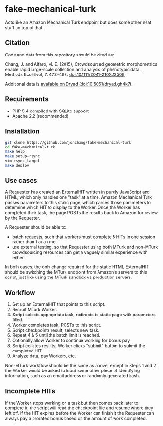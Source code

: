 fake-mechanical-turk
====================

Acts like an Amazon Mechanical Turk endpoint but does some other neat stuff on top of that.

Citation
---------

Code and data from this repository should be cited as:

Chang, J. and Alfaro, M. E. (2015), Crowdsourced geometric morphometrics enable rapid large-scale collection and analysis of phenotypic data. Methods Ecol Evol, 7: 472–482. [doi:10.1111/2041-210X.12508](https://doi.org/10.1111/2041-210X.12508)

Additional data is [available on Dryad (doi:10.5061/dryad.gh4k7)](https://doi.org/10.5061/dryad.gh4k7).


Requirements
------------
* PHP 5.4 compiled with SQLite support
* Apache 2.2 (recommended)

Installation
------------

```sh
git clone https://github.com/jonchang/fake-mechanical-turk
cd fake-mechanical-turk
make help
make setup-rsync
vim rsync_target
make deploy
```



Use cases
---------

A Requester has created an ExternalHIT written in purely JavaScript and HTML, which only handles one "task" at a time. Amazon Mechanical Turk passes parameters to this static page, which parses those parameters to determine which HIT to display to the Worker. Once the Worker has completed their task, the page POSTs the results back to Amazon for review by the Requester.

A Requester should be able to:

*   batch requests, such that workers must complete 5 HITs in one session rather than 1 at a time.
*   use external testing, so that Requester using both MTurk and non-MTurk crowdsourcing resources can get a vaguely similar experience with either.

In both cases, the only change required for the static HTML ExternalHIT should be switching the MTurk endpoint from Amazon's servers to this script, just like using the MTurk sandbox vs production servers.

Workflow
--------

1.  Set up an ExternalHIT that points to this script.
2.  Recruit MTurk Worker.
3.  Script selects appropriate task, redirects to static page with parameters filled.
4.  Worker completes task, POSTs to this script.
5.  Script checkpoints result, selects new task.
6.  Repeat 4 & 5 until the batch limit is reached.
7.  Optionally allow Worker to continue working for bonus pay.
8.  Script collates results, Worker clicks "submit" button to submit the completed HIT.
9.  Analyze data, pay Workers, etc.

Non-MTurk workflow should be the same as above, except in Steps 1 and 2 the Worker would be asked to input some other piece of identifying information, such as an email address or randomly generated hash.

Incomplete HITs
---------------

If the Worker stops working on a task but then comes back later to complete it, the script will read the checkpoint file and resume where they left off. If the HIT expires before the Worker can finish it the Requester can always pay a prorated bonus based on the amount of work completed.
